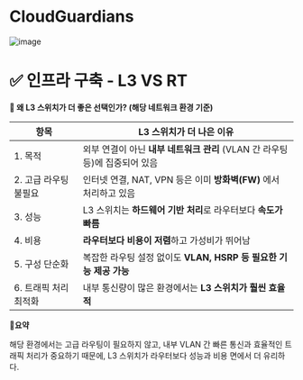 # CloudGuardians
![image](https://github.com/user-attachments/assets/849ef203-6784-44df-8ab6-958b2f73328d)





# ✅ 인프라 구축 - L3 VS RT  
**🔎 왜 L3 스위치가 더 좋은 선택인가? (해당 네트워크 환경 기준)**

| 항목               | L3 스위치가 더 나은 이유 |
|--------------------|--------------------------|
| 1. 목적            | 외부 연결이 아닌 **내부 네트워크 관리** (VLAN 간 라우팅 등)에 집중되어 있음 |
| 2. 고급 라우팅 불필요 | 인터넷 연결, NAT, VPN 등은 이미 **방화벽(FW)** 에서 처리하고 있음 |
| 3. 성능            | L3 스위치는 **하드웨어 기반 처리**로 라우터보다 **속도가 빠름** |
| 4. 비용            | **라우터보다 비용이 저렴**하고 가성비가 뛰어남 |
| 5. 구성 단순화      | 복잡한 라우팅 설정 없이도 **VLAN, HSRP 등 필요한 기능 제공 가능** |
| 6. 트래픽 처리 최적화 | 내부 통신량이 많은 환경에서는 **L3 스위치가 훨씬 효율적** |

📌**요약**

해당 환경에서는 고급 라우팅이 필요하지 않고, 내부 VLAN 간 빠른 통신과 효율적인 트래픽 처리가 중요하기 때문에, L3 스위치가 라우터보다 성능과 비용 면에서 더 유리하다.
